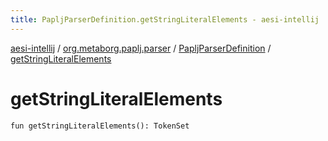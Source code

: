```yaml
---
title: PapljParserDefinition.getStringLiteralElements - aesi-intellij
---
```


[aesi-intellij](../../index.html) / [org.metaborg.paplj.parser](../index.html) / [PapljParserDefinition](index.html) / [getStringLiteralElements](.)

# getStringLiteralElements

`fun getStringLiteralElements(): TokenSet`